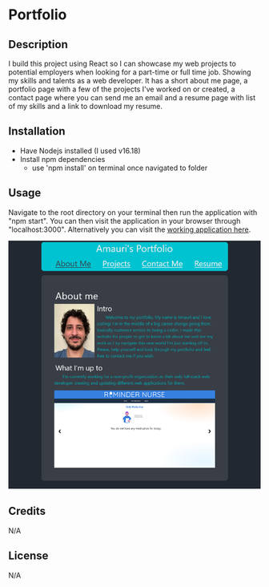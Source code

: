 # Portfolio

## Description

I build this project using React so I can showcase my web projects to potential employers when looking for a part-time or full time job. Showing my skills and talents as a web developer. It has a short about me page, a portfolio page with a few of the projects I've worked on or created, a contact page where you can send me an email and a resume page with list of my skills and a link to download my resume.

## Installation

- Have Nodejs installed (I used v16.18)
- Install npm dependencies
  - use 'npm install' on terminal once navigated to folder

## Usage

Navigate to the root directory on your terminal then run the application with "npm start". You can then visit the application in your browser through "localhost:3000". Alternatively you can visit the [working application here](https://nicolasflamel.github.io/portfolio/).

![project-preview](./assets/images/project-preview.png)

## Credits

N/A

## License

N/A